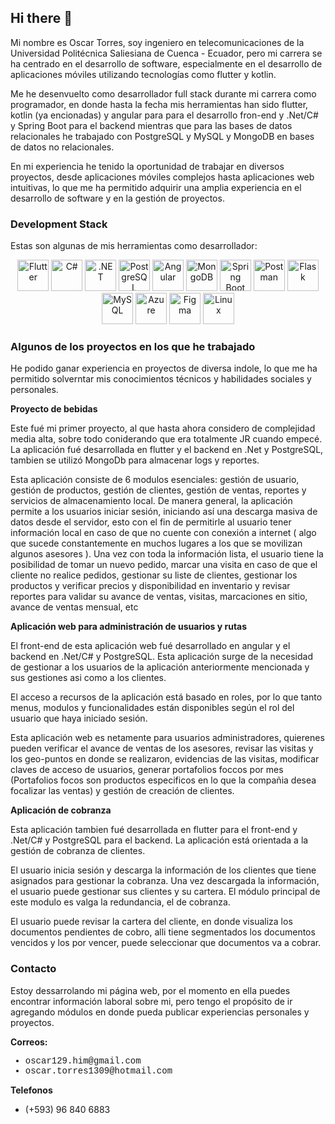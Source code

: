 ## Hi there 👋

<!--
**skr139/skr139** is a ✨ _special_ ✨ repository because its `README.md` (this file) appears on your GitHub profile.

Here are some ideas to get you started:

- 🔭 I’m currently working on ...
- 🌱 I’m currently learning ...
- 👯 I’m looking to collaborate on ...
- 🤔 I’m looking for help with ...
- 💬 Ask me about ...
- 📫 How to reach me: ...
- 😄 Pronouns: ...
- ⚡ Fun fact: ...
-->
Mi nombre es Oscar Torres, soy ingeniero en telecomunicaciones de la Universidad Politécnica Saliesiana de Cuenca - Ecuador, pero mi carrera se ha centrado en el desarrollo de software, especialmente en el desarrollo de aplicaciones móviles utilizando tecnologías como flutter y kotlin.

Me he desenvuelto como desarrollador full stack durante mi carrera como programador, en donde hasta la fecha mis herramientas han sido flutter, kotlin (ya encionadas) y angular para para el desarrollo fron-end y .Net/C# y Spring Boot para el backend mientras que para las bases de datos relacionales he trabajado con PostgreSQL y MySQL y MongoDB en bases de datos no relacionales.

En mi experiencia he tenido la oportunidad de trabajar en diversos proyectos, desde aplicaciones móviles complejos hasta aplicaciones web intuitivas, lo que me ha permitido adquirir una amplia experiencia en el desarrollo de software y en la gestión de proyectos.

### Development Stack
Estas son algunas de mis herramientas como desarrollador:
<p align="center"> <!-- Flutter --> <img src="https://cdn.jsdelivr.net/gh/devicons/devicon/icons/flutter/flutter-original.svg" alt="Flutter" width="50" height="50"/> <!-- C# --> <img src="https://cdn.jsdelivr.net/gh/devicons/devicon/icons/csharp/csharp-original.svg" alt="C#" width="50" height="50"/> <!-- .NET --> 
  <img src="https://cdn.jsdelivr.net/gh/devicons/devicon/icons/dotnetcore/dotnetcore-original.svg" alt=".NET" width="50" height="50"/> <!-- PostgreSQL --> 
  <img src="https://cdn.jsdelivr.net/gh/devicons/devicon/icons/postgresql/postgresql-original.svg" alt="PostgreSQL" width="50" height="50"/> <!-- Angular --> 
  <img src="https://cdn.jsdelivr.net/gh/devicons/devicon/icons/angularjs/angularjs-original.svg" alt="Angular" width="50" height="50"/> <!-- MongoDB --> 
  <img src="https://cdn.jsdelivr.net/gh/devicons/devicon/icons/mongodb/mongodb-original.svg" alt="MongoDB" width="50" height="50"/> <!-- Spring Boot --> 
  <img src="https://cdn.jsdelivr.net/gh/devicons/devicon/icons/spring/spring-original.svg" alt="Spring Boot" width="50" height="50"/> <!-- Postman --> 
  <img src="https://www.vectorlogo.zone/logos/getpostman/getpostman-icon.svg" alt="Postman" width="50" height="50"/> <!-- SOAP UI --> 
  <img src="https://cdn.jsdelivr.net/gh/devicons/devicon/icons/flask/flask-original.svg" alt="Flask" width="50" height="50"/> <!-- MySQL --> 
  <img src="https://cdn.jsdelivr.net/gh/devicons/devicon/icons/mysql/mysql-original.svg" alt="MySQL" width="50" height="50"/> <!-- Excel --> 
  <img src="https://cdn.jsdelivr.net/gh/devicons/devicon/icons/azure/azure-original.svg" alt="Azure" width="50" height="50"/> 
  <img src="https://cdn.jsdelivr.net/gh/devicons/devicon/icons/figma/figma-original.svg" alt="Figma" width="50" height="50"/>
  <img src="https://cdn.jsdelivr.net/gh/devicons/devicon/icons/linux/linux-original.svg" alt="Linux" width="50" height="50"/>  
</p>

### Algunos de los proyectos en los que he trabajado
<p>
  He podido ganar experiencia en proyectos de diversa indole, lo que me ha permitido solverntar mis conocimientos técnicos y habilidades sociales y personales.
</p>
<b>Proyecto de bebidas</b>
    <p>
        Este fué mi primer proyecto, al que hasta ahora considero de complejidad media alta, sobre todo
        coniderando que era totalmente JR cuando empecé. La aplicación fué desarrollada en flutter y el
        backend en .Net y PostgreSQL, tambien se utilizó MongoDb para almacenar logs y reportes.
    </p>
    <p>
        Esta aplicación consiste de 6 modulos esenciales: gestión de usuario, gestión de productos,
        gestión de clientes, gestión de ventas, reportes y servicios de almacenamiento local.
        De manera general, la aplicación permite a los usuarios iniciar sesión, iniciando así
        una descarga masiva de datos desde el servidor, esto con el fin de permitirle al usuario
        tener información local en caso de que no cuente con conexión a internet
        ( algo que sucede constantemente en muchos lugares a los que se movilizan algunos asesores ).
        Una vez con toda la información lista, el usuario tiene la posibilidad de tomar un nuevo pedido,
        marcar una visita en caso de que el cliente no realice pedidos, gestionar su liste de clientes,
        gestionar los productos y verificar precios y disponibilidad en inventario y revisar reportes
        para validar su avance de ventas, visitas, marcaciones en sitio, avance de ventas mensual, etc
    </p>

  <b>Aplicación web para administración de usuarios y rutas</b>
    <p>
        El front-end de esta aplicación web fué desarrollado en angular y el backend en .Net/C#
        y PostgreSQL. Esta aplicación surge de la necesidad de gestionar a los usuarios de la
        aplicación anteriormente mencionada y sus gestiones asi como a los clientes.
    </p>
    <p>
        El acceso a recursos de la aplicación está basado en roles, por lo que tanto menus, modulos
        y funcionalidades están disponibles según el rol del usuario que haya iniciado sesión.
    </p>
    <p>
        Esta aplicación web es netamente para usuarios administradores, quierenes pueden verificar
        el avance de ventas de los asesores, revisar las visitas y los geo-puntos en donde
        se realizaron, evidencias de las visitas, modificar claves de acceso de usuarios, generar
        portafolios foccos por mes (Portafolios focos son productos especificos en lo que
        la compañia desea focalizar las ventas) y gestión de creación de clientes.
    </p>
<b>Aplicación de cobranza</b>
<p>
        Esta aplicación tambien fué desarrollada en flutter para el front-end y .Net/C# y PostgreSQL
        para el backend. La aplicación está orientada a la gestión de cobranza de clientes.
    </p>
    <p>
        El usuario inicia sesión y descarga la información de los clientes que tiene asignados
        para gestionar la cobranza. Una vez descargada la información, el usuario puede gestionar
        sus clientes y su cartera. El módulo principal de este modulo es valga la redundancia, el
        de cobranza.
    </p>
    <p>
        El usuario puede revisar la cartera del cliente, en donde visualiza los documentos pendientes
        de cobro, alli tiene segmentados los documentos vencidos y los por vencer, puede seleccionar
        que documentos va a cobrar.
    </p>

### Contacto
<p>
  Estoy dessarrolando mi página web, por el momento en ella puedes encontrar información laboral sobre mi, pero tengo el propósito de ir agregando módulos
  en donde pueda publicar experiencias personales y proyectos.
</p>
<b>Correos:</b>
        <ul style="font-family: 'Courier New', Courier, monospace">
            <li>oscar129.him@gmail.com</li>
            <li>oscar.torres1309@hotmail.com</li>
        </ul>
<b>Telefonos</b>
        <ul class="phones">
            <li>(+593) 96 840 6883</li>
        </ul>

    
